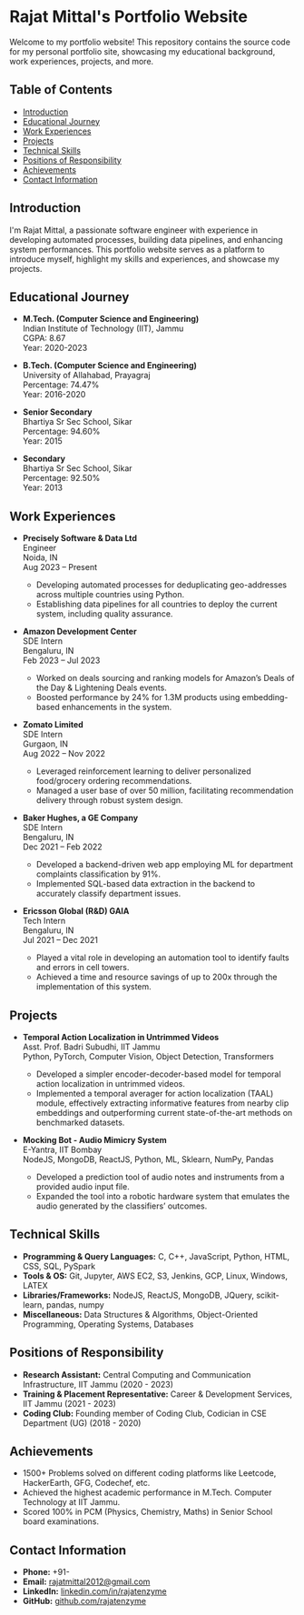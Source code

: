 # Rajat Mittal's Portfolio Website

Welcome to my portfolio website! This repository contains the source code for my personal portfolio site, showcasing my educational background, work experiences, projects, and more.

## Table of Contents
- [Introduction](#introduction)
- [Educational Journey](#educational-journey)
- [Work Experiences](#work-experiences)
- [Projects](#projects)
- [Technical Skills](#technical-skills)
- [Positions of Responsibility](#positions-of-responsibility)
- [Achievements](#achievements)
- [Contact Information](#contact-information)

## Introduction
I'm Rajat Mittal, a passionate software engineer with experience in developing automated processes, building data pipelines, and enhancing system performances. This portfolio website serves as a platform to introduce myself, highlight my skills and experiences, and showcase my projects.

## Educational Journey
- **M.Tech. (Computer Science and Engineering)**  
  Indian Institute of Technology (IIT), Jammu  
  CGPA: 8.67  
  Year: 2020-2023

- **B.Tech. (Computer Science and Engineering)**  
  University of Allahabad, Prayagraj  
  Percentage: 74.47%  
  Year: 2016-2020

- **Senior Secondary**  
  Bhartiya Sr Sec School, Sikar  
  Percentage: 94.60%  
  Year: 2015

- **Secondary**  
  Bhartiya Sr Sec School, Sikar  
  Percentage: 92.50%  
  Year: 2013

## Work Experiences
- **Precisely Software & Data Ltd**  
  Engineer  
  Noida, IN  
  Aug 2023 – Present  
  - Developing automated processes for deduplicating geo-addresses across multiple countries using Python.
  - Establishing data pipelines for all countries to deploy the current system, including quality assurance.

- **Amazon Development Center**  
  SDE Intern  
  Bengaluru, IN  
  Feb 2023 – Jul 2023  
  - Worked on deals sourcing and ranking models for Amazon’s Deals of the Day & Lightening Deals events.
  - Boosted performance by 24% for 1.3M products using embedding-based enhancements in the system.

- **Zomato Limited**  
  SDE Intern  
  Gurgaon, IN  
  Aug 2022 – Nov 2022  
  - Leveraged reinforcement learning to deliver personalized food/grocery ordering recommendations.
  - Managed a user base of over 50 million, facilitating recommendation delivery through robust system design.

- **Baker Hughes, a GE Company**  
  SDE Intern  
  Bengaluru, IN  
  Dec 2021 – Feb 2022  
  - Developed a backend-driven web app employing ML for department complaints classification by 91%.
  - Implemented SQL-based data extraction in the backend to accurately classify department issues.

- **Ericsson Global (R&D) GAIA**  
  Tech Intern  
  Bengaluru, IN  
  Jul 2021 – Dec 2021  
  - Played a vital role in developing an automation tool to identify faults and errors in cell towers.
  - Achieved a time and resource savings of up to 200x through the implementation of this system.

## Projects
- **Temporal Action Localization in Untrimmed Videos**  
  Asst. Prof. Badri Subudhi, IIT Jammu  
  Python, PyTorch, Computer Vision, Object Detection, Transformers  
  - Developed a simpler encoder-decoder-based model for temporal action localization in untrimmed videos.
  - Implemented a temporal averager for action localization (TAAL) module, effectively extracting informative features from nearby clip embeddings and outperforming current state-of-the-art methods on benchmarked datasets.

- **Mocking Bot - Audio Mimicry System**  
  E-Yantra, IIT Bombay  
  NodeJS, MongoDB, ReactJS, Python, ML, Sklearn, NumPy, Pandas 
  - Developed a prediction tool of audio notes and instruments from a provided audio input file.
  - Expanded the tool into a robotic hardware system that emulates the audio generated by the classifiers’ outcomes.

## Technical Skills
- **Programming & Query Languages:** C, C++, JavaScript, Python, HTML, CSS, SQL, PySpark
- **Tools & OS:** Git, Jupyter, AWS EC2, S3, Jenkins, GCP, Linux, Windows, LATEX
- **Libraries/Frameworks:** NodeJS, ReactJS, MongoDB, JQuery, scikit-learn, pandas, numpy
- **Miscellaneous:** Data Structures & Algorithms, Object-Oriented Programming, Operating Systems, Databases

## Positions of Responsibility
- **Research Assistant:** Central Computing and Communication Infrastructure, IIT Jammu (2020 - 2023)
- **Training & Placement Representative:** Career & Development Services, IIT Jammu (2021 - 2023)
- **Coding Club:** Founding member of Coding Club, Codician in CSE Department (UG) (2018 - 2020)

## Achievements
- 1500+ Problems solved on different coding platforms like Leetcode, HackerEarth, GFG, Codechef, etc.
- Achieved the highest academic performance in M.Tech. Computer Technology at IIT Jammu.
- Scored 100% in PCM (Physics, Chemistry, Maths) in Senior School board examinations.

## Contact Information
- **Phone:** +91-
- **Email:** rajatmittal2012@gmail.com
- **LinkedIn:** [linkedin.com/in/rajatenzyme](https://linkedin.com/in/rajatenzyme)
- **GitHub:** [github.com/rajatenzyme](https://github.com/rajatenzyme)

